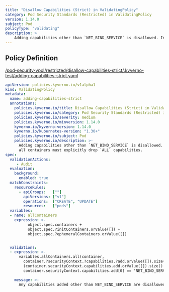 ```yaml
---
title: "Disallow Capabilities (Strict) in ValidatingPolicy"
category: Pod Security Standards (Restricted) in ValidatingPolicy
version: 1.14.0
subject: Pod
policyType: "validating"
description: >
    Adding capabilities other than `NET_BIND_SERVICE` is disallowed. In addition, all containers must explicitly drop `ALL` capabilities.
---
```


## Policy Definition
<a href="https://github.com/kyverno/policies/raw/main//pod-security-vpol/restricted/disallow-capabilities-strict/.kyverno-test/adding-capabilities-strict.yaml" target="-blank">/pod-security-vpol/restricted/disallow-capabilities-strict/.kyverno-test/adding-capabilities-strict.yaml</a>

```yaml
apiVersion: policies.kyverno.io/v1alpha1
kind: ValidatingPolicy
metadata:
  name: adding-capabilities-strict
  annotations:
    policies.kyverno.io/title: Disallow Capabilities (Strict) in ValidatingPolicy
    policies.kyverno.io/category: Pod Security Standards (Restricted) in ValidatingPolicy
    policies.kyverno.io/severity: medium
    policies.kyverno.io/minversion: 1.14.0
    kyverno.io/kyverno-version: 1.14.0
    kyverno.io/kubernetes-version: "1.30+"
    policies.kyverno.io/subject: Pod
    policies.kyverno.io/description: >-
      Adding capabilities other than `NET_BIND_SERVICE` is disallowed. In addition,
      all containers must explicitly drop `ALL` capabilities.
spec:
  validationActions:
     - Audit
  evaluation:
    background:
      enabled: true
  matchConstraints:
    resourceRules:
      - apiGroups:   [""]
        apiVersions: ["v1"]
        operations:  ["CREATE", "UPDATE"]
        resources:   ["pods"]
  variables:
  - name: allContainers
    expression: >-
          object.spec.containers + 
          object.spec.?initContainers.orValue([]) + 
          object.spec.?ephemeralContainers.orValue([])


  validations:
  - expression: >-
      variables.allContainers.all(container, 
        container.?securityContext.?capabilities.?add.orValue([]).size() == 0 || 
        (container.securityContext.capabilities.add.orValue([]).size() == 1 && 
        container.securityContext.capabilities.add[0] == 'NET_BIND_SERVICE'))

    message: >-
      Any capabilities added other than NET_BIND_SERVICE are disallowed.

```
